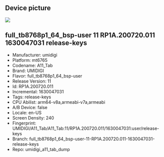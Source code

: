 ## Device picture
<img src="https://cdn-files.kimovil.com/default/0006/54/thumb_553705_default_big.jpg"/>

## full_tb8768p1_64_bsp-user 11 RP1A.200720.011 1630047031 release-keys
- Manufacturer: umidigi
- Platform: mt6765
- Codename: A11_Tab
- Brand: UMIDIGI
- Flavor: full_tb8768p1_64_bsp-user
- Release Version: 11
- Id: RP1A.200720.011
- Incremental: 1630047031
- Tags: release-keys
- CPU Abilist: arm64-v8a,armeabi-v7a,armeabi
- A/B Device: false
- Locale: en-US
- Screen Density: 240
- Fingerprint: UMIDIGI/A11_Tab/A11_Tab:11/RP1A.200720.011/1630047031:user/release-keys
- Branch: full_tb8768p1_64_bsp-user-11-RP1A.200720.011-1630047031-release-keys
- Repo: umidigi_a11_tab_dump
